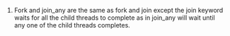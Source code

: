 1. Fork and join_any are the same as fork and join except the join keyword waits for all the child threads to complete as in join_any will wait until any one of the child threads completes.
